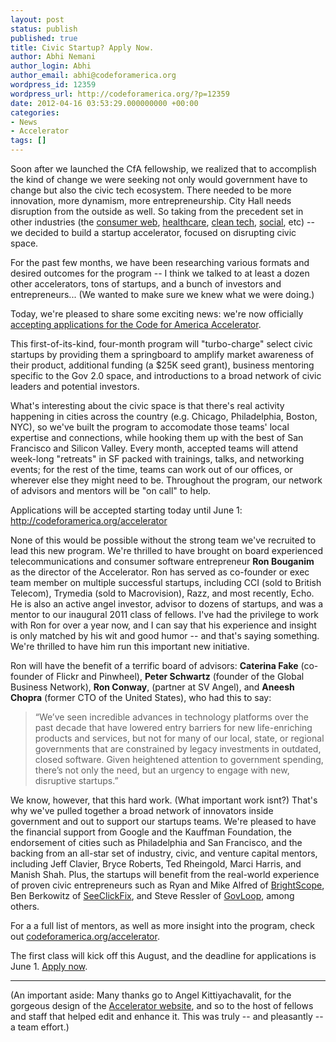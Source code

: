 ```yaml
---
layout: post
status: publish
published: true
title: Civic Startup? Apply Now.
author: Abhi Nemani
author_login: Abhi
author_email: abhi@codeforamerica.org
wordpress_id: 12359
wordpress_url: http://codeforamerica.org/?p=12359
date: 2012-04-16 03:53:29.000000000 +00:00
categories:
- News
- Accelerator
tags: []
---
```

Soon after we launched the CfA fellowship, we realized that to accomplish the kind of change we were seeking not only would government have to change but also the civic tech ecosystem. There needed to be more innovation, more dynamism, more entrepreneurship. City Hall needs disruption from the outside as well. So taking from the precedent set in other industries (the <a href="http://ycombinator.com">consumer web</a>, <a href="http://rockhealth.org">healthcare</a>, <a href="http://greenstart.com">clean tech</a>, <a href="http://hub-ventures.com/">social</a>, etc) -- we decided to build a startup accelerator, focused on disrupting civic space.

For the past few months, we have been researching various formats and desired outcomes for the program -- I think we talked to at least a dozen other accelerators, tons of startups, and a bunch of investors and entrepreneurs... (We wanted to make sure we knew what we were doing.) 

Today, we're pleased to share some exciting news: we're now officially <a href="http://codeforamerica.org/accelerator">accepting applications for the Code for America Accelerator</a>.

This first-of-its-kind, four-month program will "turbo-charge" select civic startups by providing them a springboard to amplify market awareness of their product, additional funding (a $25K seed grant), business mentoring specific to the Gov 2.0 space, and introductions to a broad network of civic leaders and potential investors.  

What's interesting about the civic space is that there's real activity happening in cities across the country (e.g. Chicago, Philadelphia, Boston, NYC), so we've built the program to accomodate those teams' local expertise and connections, while hooking them up with the best of San Francisco and Silicon Valley. Every month, accepted teams will attend week-long "retreats" in SF packed with trainings, talks, and networking events; for the rest of the time, teams can work out of our offices, or wherever else they might need to be. Throughout the program, our network of advisors and mentors will be "on call" to help.

Applications will be accepted starting today until June 1: <a href="http://codeforamerica.org/accelerator">http://codeforamerica.org/accelerator</a>

None of this would be possible without the strong team we've recruited to lead this new program. We're thrilled to have brought on board experienced telecommunications and consumer software entrepreneur <strong>Ron Bouganim</strong> as the director of the Accelerator. Ron has served as co-founder or exec team member on multiple successful startups, including CCI (sold to British Telecom), Trymedia (sold to Macrovision), Razz, and most recently, Echo. He is also an active angel investor, advisor to dozens of startups, and was a mentor to our inaugural 2011 class of fellows. I've had the privilege to work with Ron for over a year now, and I can say that his experience and insight is only matched by his wit and good humor -- and that's saying something. We're thrilled to have him run this important new initiative.

Ron will have the benefit of a terrific board of advisors: <strong>Caterina Fake</strong> (co-founder of Flickr and Pinwheel), <strong>Peter Schwartz</strong> (founder of the Global Business Network), <strong>Ron Conway</strong>, (partner at SV Angel), and <strong>Aneesh Chopra</strong> (former CTO of the United States), who had this to say:

<blockquote>“We’ve seen incredible advances in technology platforms over the past decade that have lowered entry barriers for new life-enriching products and services, but not for many of our local, state, or regional governments that are constrained by legacy investments in outdated, closed software. Given heightened attention to government spending, there’s not only the need, but an urgency to engage with new, disruptive startups.”</blockquote>

We know, however, that this hard work. (What important work isnt?) That's why we've pulled together a broad network of innovators inside government and out to support our startups teams. We're pleased to have the financial support from Google and the Kauffman Foundation, the endorsement of cities such as Philadelphia and San Francisco, and the backing from an all-star set of industry, civic, and venture capital mentors, including Jeff Clavier, Bryce Roberts, Ted Rheingold, Marci Harris, and Manish Shah. Plus, the startups will benefit from the real-world experience of proven civic entrepreneurs such as Ryan and Mike Alfred of <a href="http://brightscope.com">BrightScope</a>, Ben Berkowitz of <a href="http://seeclickfix.com">SeeClickFix</a>, and Steve Ressler of <a href="http://govloop.com">GovLoop</a>, among others. 

For a a full list of mentors, as well as more insight into the program, check out <a href="http://codeforamerica.org/accelerator">codeforamerica.org/accelerator</a>.

The first class will kick off this August, and the deadline for applications is June 1. <a href="http://codeforamerica.org/accelerator">Apply now</a>.

<hr />

(An important aside: Many thanks go to Angel Kittiyachavalit, for the gorgeous design of the <a href="http://codeforamerica.org/accelerator">Accelerator website</a>, and so to the host of fellows and staff that helped edit and enhance it. This was truly -- and pleasantly -- a team effort.)
